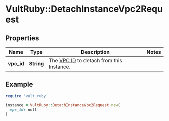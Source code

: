 # VultRuby::DetachInstanceVpc2Request

## Properties

| Name | Type | Description | Notes |
| ---- | ---- | ----------- | ----- |
| **vpc_id** | **String** | The [VPC ID](#operation/list-vpc2) to detach from this Instance. |  |

## Example

```ruby
require 'vult_ruby'

instance = VultRuby::DetachInstanceVpc2Request.new(
  vpc_id: null
)
```

